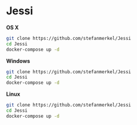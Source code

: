# Jessi

**OS X**
```bash
git clone https://github.com/stefanmerkel/Jessi
cd Jessi
docker-compose up -d
```

**Windows**
```bash
git clone https://github.com/stefanmerkel/Jessi
cd Jessi
docker-compose up -d
```

**Linux**
```bash
git clone https://github.com/stefanmerkel/Jessi
cd Jessi
docker-compose up -d
```